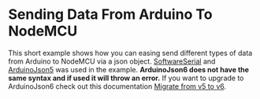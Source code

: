 # Sending Data From Arduino To NodeMCU

This short example shows how you can easing send different types of data from Arduino to NodeMCU via a json object. [SoftwareSerial](https://docs.arduino.cc/learn/built-in-libraries/software-serial) and [ArduinoJson5](https://arduinojson.org/) was used in the example. **ArduinoJson6 does not have the same syntax and if used it will throw an error.** If you want to upgrade to ArduinoJson6 check out this documentation [Migrate from v5 to v6](https://arduinojson.org/v6/doc/upgrade/).

